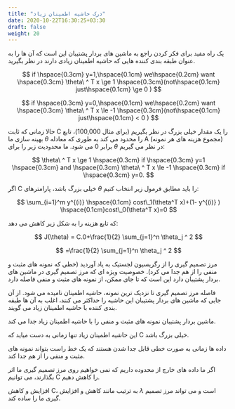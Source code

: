 ```yaml
---
title: "درک حاشیه اطمینان زیاد"
date: 2020-10-22T16:30:25+03:30
draft: false
weight: 20
---
```


یک راه مفید برای فکر کردن راجع به ماشین های بردار پشتیبان این است که آن ها را به عنوان طبقه بندی کننده هایی که حاشیه اطمینان زیادی دارند در نظر بگیرید.

$$
if \hspace{0.3cm} y=1,\hspace{0.1cm} we\hspace{0.2cm} want \hspace{0.3cm} \theta\ ^ T x \ge 1 \hspace{0.3cm}(not\hspace{0.1cm} just\hspace{0.1cm} \ge 0 )
$$

$$
if \hspace{0.3cm} y=0,\hspace{0.1cm} we\hspace{0.2cm} want \hspace{0.3cm} \theta\ ^ T x \le -1 \hspace{0.3cm}(not\hspace{0.1cm} just\hspace{0.1cm} < 0 )
$$

حالا زمانی که ثابت C را یک مقدار خیلی بزرگ در نظر بگیریم (برای مثال 100,000)، تابع بهینه سازی ما $\theta$ را محدود می کند به طوری که معادله A (مجموع هزینه های هر نمونه) برابر 0 می شود. ما محدودیت زیر را برای $\theta$ در نظر می گیریم:

$$
\theta\ ^ T x \ge 1 \hspace{0.3cm} if \hspace{0.3cm} y=1 \hspace{0.3cm} and \hspace{0.3cm} \theta\ ^ T x \le -1 \hspace{0.3cm} if \hspace{0.3cm} y=0.
$$

اگر C خیلی بزرگ باشد، پارامترهای $\theta$ را باید مطابق فرمول زیر انتخاب کنیم:

$$
\sum_{i=1}^m y^{(i)} \hspace{0.1cm}  cost\_1(\theta^T x)+(1- y^{(i)} ) \hspace{0.1cm}cost\_0(\theta^T x)=0
$$

که تابع هزینه را به شکل زیر کاهش می دهد:

$$
J(\theta) = C.0+\frac{1}{2} \sum_{j=1}^n \theta_j ^ 2
$$

$$
=\frac{1}{2} \sum_{j=1}^n \theta_j ^ 2
$$

مرز تصمیم گیری را از رگریسیون لجستیک به یاد آوردید (خطی که نمونه های مثبت و منفی را از هم جدا می کرد). خصوصیت ویژه ای که مرز تصمیم گیری در ماشین های بردار پشتیبان دارد این است که تا جای ممکن، از نمونه های مثبت و منفی فاصله دارد.

فاصله مرز تصمیم گیری تا نزدیک ترین نمونه، حاشیه اطمینان نامیده می شود. از آن جایی که ماشین های بردار پشتیبان این حاشیه را حداکثر می کنند، اغلب به آن ها طبقه بندی کننده با حاشیه اطمینان زیاد می گویند.

ماشین بردار پشتیبان نمونه های مثبت و منفی را با حاشیه اطمینان زیاد جدا می کند.

این حاشیه اطمینان زیاد تنها زمانی به دست میاید که C خیلی بزرگ باشد.

داده ها زمانی به صورت خطی قابل جدا شدن هستند که یک خط راست بتواند نمونه های مثبت و منفی را از هم جدا کند.

اگر ما داده های خارج از محدوده داریم که نمی خواهیم روی مرز تصمیم گیری ما اثر بگذارند، می توانیم C را کاهش دهیم.

افزایش و کاهش C، به ترتیب مانند کاهش و افزایش $\lambda$ است و می تواند مرز تصمیم گیری ما را ساده کند.
